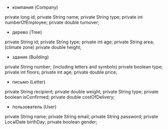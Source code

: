 - компания (Company)

private long id;
private String name;
private String type;
private int numberOfEmployee;
private double turnover;

- дерево (Tree) 

private String id;
private String type;
private int age;
private String area; (climate zone)
private double height;

- здание (Building)

private String number; (including letters and symbols)
private boolean type;
private int floors;
private int age;
private double price;

- письмо (Letter)

private String recipient;
private double weight;
private String type;
private boolean isConfirmed;
private double costOfDelivery;

- пользователь (User)

private String name;
private String email;
private String password;
private LocalDate birthDay;
private boolean gender;
